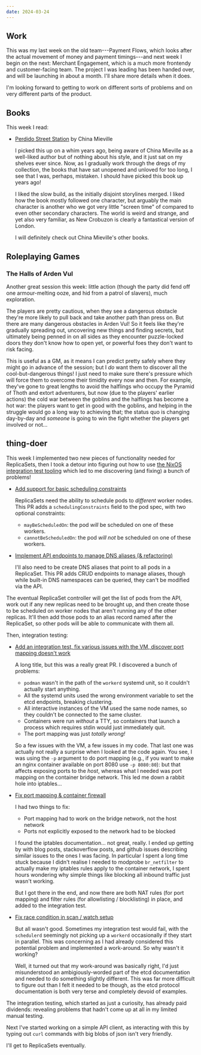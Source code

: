 ```yaml
---
date: 2024-03-24
---
```


## Work

This was my last week on the old team---Payment Flows, which looks after the
actual movement of money and payment timings---and next week I begin on the
next: Merchant Engagement, which is a much more frontendy and customer-facing
team.  The project I was leading has been handed over, and will be launching in
about a month.  I'll share more details when it does.

I'm looking forward to getting to work on different sorts of problems and on
very different parts of the product.


## Books

This week I read:

- [Perdido Street Station][] by China Mieville

    I picked this up on a whim years ago, being aware of China Mieville as a
    well-liked author but of nothing about his style, and it just sat on my
    shelves ever since.  Now, as I gradually work through the dregs of my
    collection, the books that have sat unopened and unloved for too long, I see
    that I was, perhaps, mistaken.  I should have picked this book up years ago!

    I liked the slow build, as the initially disjoint storylines merged.  I
    liked how the book mostly followed one character, but arguably the main
    character is another who we got very little "screen time" of compared to
    even other secondary characters.  The world is weird and strange, and yet
    also very familiar, as New Crobuzon is clearly a fantastical version of
    London.

    I will definitely check out China Mieville's other books.

[Perdido Street Station]: https://en.wikipedia.org/wiki/Perdido_Street_Station


## Roleplaying Games

### The Halls of Arden Vul

Another great session this week: little action (though the party did fend off
one armour-melting ooze, and hid from a patrol of slavers), much exploration.

The players are pretty cautious, when they see a dangerous obstacle they're more
likely to pull back and take another path than press on.  But there are many
dangerous obstacles in Arden Vul!  So it feels like they're gradually spreading
out, uncovering new things and finding secrets, but ultimately being penned in
on all sides as they encounter puzzle-locked doors they don't know how to open
yet, or powerful foes they don't want to risk facing.

This is useful as a GM, as it means I can predict pretty safely where they might
go in advance of the session; but I *do* want them to discover all the
cool-but-dangerous things!  I just need to make sure there's pressure which will
force them to overcome their timidity every now and then.  For example, they've
gone to great lengths to avoid the halflings who occupy the Pyramid of Thoth and
extort adventurers, but now (due to the players' earlier actions) the cold war
between the goblins and the halflings has become a hot war: the players want to
get in good with the goblins, and helping in the struggle would go a long way to
achieving that; the status quo is changing day-by-day and *someone* is going to
win the fight whether the players get involved or not...


## thing-doer

This week I implemented two new pieces of functionality needed for ReplicaSets,
then I took a detour into figuring out how to use [the NixOS integration test
tooling][] which led to me discovering (and fixing) a bunch of problems!

- [Add support for basic scheduling constraints](https://github.com/barrucadu/thing-doer/pull/27)

    ReplicaSets need the ability to schedule pods to *different* worker nodes.
    This PR adds a `schedulingConstraints` field to the pod spec, with two
    optional constraints:

    - `mayBeScheduledOn`: the pod *will* be scheduled on one of these workers.
    - `cannotBeScheduledOn`: the pod *will not* be scheduled on one of these workers.

- [Implement API endpoints to manage DNS aliases (& refactoring)](https://github.com/barrucadu/thing-doer/pull/28)

    I'll also need to be create DNS aliases that point to all pods in a
    ReplicaSet.  This PR adds CRUD endpoints to manage aliases, though while
    built-in DNS namespaces can be queried, they can't be modified via the API.

The eventual ReplicaSet controller will get the list of pods from the API, work
out if any new replicas need to be brought up, and then create those to be
scheduled on worker nodes that aren't running any of the other replicas.  It'll
then add those pods to an alias record named after the ReplicaSet, so other pods
will be able to communicate with them all.

Then, integration testing:

- [Add an integration test, fix various issues with the VM, discover port mapping doesn't work](https://github.com/barrucadu/thing-doer/pull/29)

    A long title, but this was a really great PR.  I discovered a bunch of
    problems:

    - `podman` wasn't in the path of the `workerd` systemd unit, so it couldn't actually start anything.
    - All the systemd units used the wrong environment variable to set the etcd endpoints, breaking clustering.
    - All interactive instances of the VM used the same node names, so they couldn't be connected to the same cluster.
    - Containers were run *without* a TTY, so containers that launch a process which requires stdin would just immediately quit.
    - The port mapping was just *totally wrong!*

    So a few issues with the VM, a few issues in my code.  That last one was
    actually not really a surprise when I looked at the code again.  You see, I
    was using the `-p` argument to do port mapping (e.g., if you want to make an
    nginx container available on port 8080 use `-p 8080:80`): but that affects
    exposing ports to the *host*, whereas what I needed was port mapping on the
    container bridge network.  This led me down a rabbit hole into iptables...

- [Fix port mapping & container firewall](https://github.com/barrucadu/thing-doer/pull/31)

    I had two things to fix:

    - Port mapping had to work on the bridge network, not the host network
    - Ports not explicitly exposed to the network had to be blocked

    I found the iptables documentation... not great, really.  I ended up getting
    by with blog posts, stackoverflow posts, and github issues describing
    similar issues to the ones I was facing.  In particular I spent a long time
    stuck because I didn't realise I needed to modprobe `br_netfilter` to
    actually make my iptables rules apply to the container network, I spent
    hours wondering why simple things like blocking all inbound traffic just
    wasn't working.

    But I got there in the end, and now there are both NAT rules (for port
    mapping) and filter rules (for allowlisting / blocklisting) in place, and
    added to the integration test.

- [Fix race condition in scan / watch setup](https://github.com/barrucadu/thing-doer/pull/33)

    But all wasn't good.  Sometimes my integration test would fail, with the
    `schedulerd` seemingly not picking up a `workerd` occasionally if they start
    in parallel.  This was concerning as I had already considered this potential
    problem and implemented a work-around.  So why wasn't it working?

    Well, it turned out that my work-around was basically right, I'd just
    misunderstood an ambigiously-worded part of the etcd documentation and
    needed to do something slightly different.  This was far more difficult to
    figure out than I felt it needed to be though, as the etcd protocol
    documentation is both very terse and completely devoid of examples.

The integration testing, which started as just a curiosity, has already paid
dividends: revealing problems that hadn't come up at all in my limited manual
testing.

Next I've started working on a simple API client, as interacting with this by
typing out `curl` commands with big blobs of json isn't very friendly.

I'll get to ReplicaSets eventually.

[the NixOS integration test tooling]: https://nixos.org/manual/nixos/stable/#sec-nixos-tests

